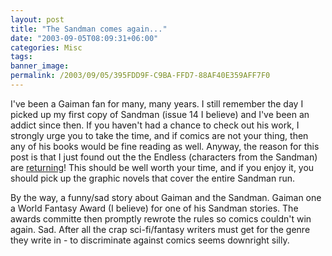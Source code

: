 ```yaml
---
layout: post
title: "The Sandman comes again..."
date: "2003-09-05T08:09:31+06:00"
categories: Misc 
tags: 
banner_image: 
permalink: /2003/09/05/395FDD9F-C9BA-FFD7-88AF40E359AFF7F0
---
```


I've been a Gaiman fan for many, many years. I still remember the day I picked up my first copy of Sandman (issue 14 I believe) and I've been an addict since then. If you haven't had a chance to check out his work, I strongly urge you to take the time, and if comics are not your thing, then any of his books would be fine reading as well. Anyway, the reason for this post is that I just found out the the Endless (characters from the Sandman) are <a href="http://www.dccomics.com/features/endlessnights/index.html">returning</a>! This should be well worth your time, and if you enjoy it, you should pick up the graphic novels that cover the entire Sandman run. 

By the way, a funny/sad story about Gaiman and the Sandman. Gaiman one a World Fantasy Award (I believe) for one of his Sandman stories. The awards committe then promptly rewrote the rules so comics couldn't win again. Sad. After all the crap sci-fi/fantasy writers must get for the genre they write in - to discriminate against comics seems downright silly.